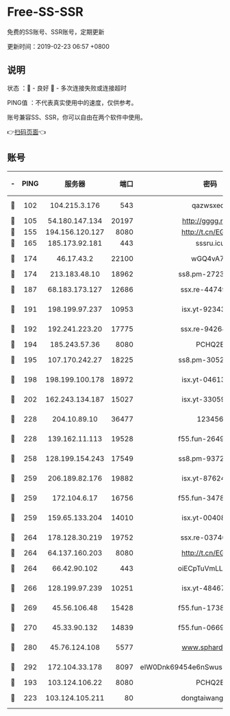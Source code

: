 # Free-SS-SSR

免费的SS账号、SSR账号，定期更新

更新时间：2019-02-23 06:57 +0800

## 说明

状态     ：🙂 - 良好 🙁 - 多次连接失败或连接超时

PING值   ：不代表真实使用中的速度，仅供参考。

账号兼容SS、SSR，你可以自由在两个软件中使用。

👉[扫码页面](https://liesauer.github.io/free-ss-ssr.github.io/)👈

## 账号

|-|PING|服务器|端口|密码|加密方式|区域|
|:----:|:----:|:-----:|-----:|:----:|:----:|:----:|
|🙂|102|104.215.3.176|543|qazwsxedc|aes-256-gcm|JP|
|🙂|105|54.180.147.134|20197|http://gggg.rocks|chacha20|KR|
|🙂|155|194.156.120.127|8080|http://t.cn/EGJIyrl|rc4-md5|RU|
|🙂|165|185.173.92.181|443|sssru.icu|rc4-md5|RU|
|🙂|174|46.17.43.2|22100|wGQ4vA7D|aes-256-gcm|RU|
|🙂|174|213.183.48.10|18962|ss8.pm-27236881|rc4-md5|RU|
|🙂|187|68.183.173.127|12686|ssx.re-44749299|aes-256-cfb|US|
|🙂|191|198.199.97.237|10953|isx.yt-92343390|aes-256-cfb|US|
|🙂|192|192.241.223.20|17775|ssx.re-94264903|aes-256-cfb|US|
|🙂|194|185.243.57.36|8080|PCHQ2E|rc4-md5|US|
|🙂|195|107.170.242.27|18225|ss8.pm-30525832|aes-256-cfb|US|
|🙂|198|198.199.100.178|18972|isx.yt-04613633|aes-256-cfb|US|
|🙂|202|162.243.134.187|15027|isx.yt-33059042|aes-256-cfb|US|
|🙂|228|204.10.89.10|36477|123456|aes-256-cfb|US|
|🙂|228|139.162.11.113|19528|f55.fun-26491183|aes-256-cfb|SG|
|🙂|258|128.199.154.243|17549|ss8.pm-93722543|aes-256-cfb|SG|
|🙂|259|206.189.82.176|19882|isx.yt-87624170|aes-256-cfb|SG|
|🙂|259|172.104.6.17|16756|f55.fun-34782964|aes-256-cfb|US|
|🙂|259|159.65.133.204|14010|isx.yt-00408071|aes-256-cfb|SG|
|🙂|264|178.128.30.219|19752|ssx.re-03740090|aes-256-cfb|SG|
|🙂|264|64.137.160.203|8080|http://t.cn/EGJIyrl|rc4-md5|CA|
|🙂|264|66.42.90.102|443|oiECpTuVmLLxk4Ts|aes-256-cfb|US|
|🙂|266|128.199.97.239|10251|isx.yt-48467952|aes-256-cfb|SG|
|🙂|269|45.56.106.48|15428|f55.fun-17381628|aes-256-cfb|US|
|🙂|270|45.33.90.132|14839|f55.fun-06699506|aes-256-cfb|US|
|🙂|280|45.76.124.108|5577|www.sphard.com|aes-256-cfb|AU|
|🙂|292|172.104.33.178|8097|eIW0Dnk69454e6nSwuspv9DmS201tQ0D|aes-256-cfb|SG|
|🙂|193|103.124.106.22|8080|PCHQ2E|rc4-md5|US|
|🙂|223|103.124.105.211|80|dongtaiwang.com|aes-256-cfb|US|
